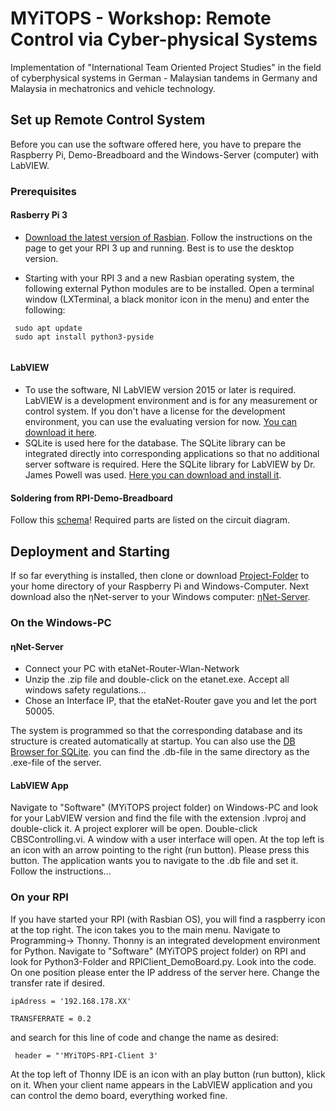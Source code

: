# MYiTOPS - Workshop: Remote Control via Cyber-physical Systems
Implementation of "International Team Oriented Project Studies" in the field of cyberphysical systems in German - Malaysian tandems in Germany and Malaysia in mechatronics and vehicle technology.

## Set up Remote Control System

Before you can use the software offered here, you have to prepare the Raspberry Pi, Demo-Breadboard and the Windows-Server (computer) with LabVIEW. 

### Prerequisites
#### Rasberry Pi 3
 * [Download the latest version of Rasbian](https://www.raspberrypi.org/downloads/raspbian/). Follow the instructions on the page to get your RPI 3 up and running. Best is to use the desktop version. 

 * Starting with your RPI 3 and a new Rasbian operating system, the following external Python modules are to be installed. Open a terminal window (LXTerminal, a black monitor icon in the menu) and enter the following:

```
 sudo apt update
 sudo apt install python3-pyside
 
 ```
 
 #### LabVIEW
* To use the software, NI LabVIEW version 2015 or later is required. LabVIEW is a development environment and is for any measurement or control system. If you don't have a license for the development environment, you can use the evaluating version for now. [You can download it here](http://www.ni.com/de-de/shop/labview.html). 
* SQLite is used here for the database. The SQLite library can be integrated directly into corresponding applications so that no additional server software is required. Here the SQLite library for LabVIEW by Dr. James Powell was used. [Here you can download and install it](http://sine.ni.com/nips/cds/view/p/lang/de/nid/212894). 

 #### Soldering from RPI-Demo-Breadboard
Follow this [schema](https://github.com/IKKUengine/MYiTOPS/blob/master/breadboard_RPI_MYiTOPS.pdf)! Required parts are listed on the circuit diagram.

## Deployment and Starting
If so far everything is installed, then clone or download [Project-Folder](https://github.com/IKKUengine/MYiTOPS/archive/master.zip) to your home directory of your Raspberry Pi and Windows-Computer. Next download also the ηNet-server to your Windows computer: [ηNet-Server](https://github.com/IKKUengine/ThreadedQtEtaNetServer/blob/master/bin/EtaNetServerV0_9_4.zip).
### On the Windows-PC
#### ηNet-Server
* Connect your PC with etaNet-Router-Wlan-Network
* Unzip the .zip file and double-click on the etanet.exe. Accept all windows safety regulations...
* Chose an Interface IP, that the etaNet-Router gave you and let the port 50005.

The system is programmed so that the corresponding database and its structure is created automatically at startup. You can also use the [DB Browser for SQLite](https://sqlitebrowser.org/). you can find the .db-file in the same directory as the .exe-file of the server.

#### LabVIEW App
Navigate to "Software" (MYiTOPS project folder) on Windows-PC and look for your LabVIEW version and find the file with the extension .lvproj and double-click it. 
A project explorer will be open. Double-click CBSControlling.vi. A window with a user interface will open. At the top left is an icon with an arrow pointing to the right (run button). Please press this button. The application wants you to navigate to the .db file and set it. Follow the instructions...

### On your RPI
If you have started your RPI (with Rasbian OS), you will find a raspberry icon at the top right. The icon takes you to the main menu. Navigate to Programming-> Thonny. Thonny is an integrated development environment for Python. Navigate to "Software" (MYiTOPS project folder) on RPI and look for Python3-Folder and RPIClient_DemoBoard.py. Look into the code. On one position please enter the IP address of the server here. Change the transfer rate if desired.

```
ipAdress = '192.168.178.XX'

TRANSFERRATE = 0.2
```
and search for this line of code and change the name as desired:
```
 header = "'MYiTOPS-RPI-Client 3'
```

At the top left of Thonny IDE is an icon with an play button (run button), klick on it. When your client name appears in the LabVIEW application and you can control the demo board, everything worked fine.



